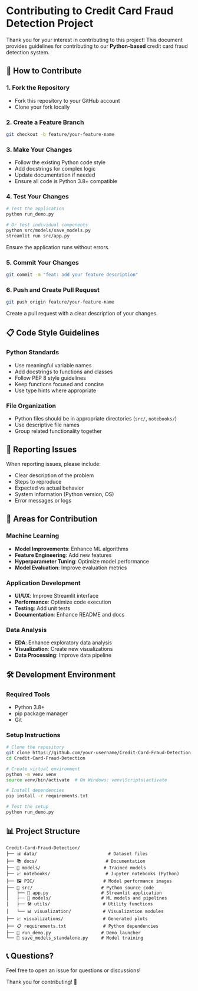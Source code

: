 # Contributing to Credit Card Fraud Detection Project

Thank you for your interest in contributing to this project! This document provides guidelines for contributing to our **Python-based** credit card fraud detection system.

## 🚀 How to Contribute

### 1. Fork the Repository
- Fork this repository to your GitHub account
- Clone your fork locally

### 2. Create a Feature Branch
```bash
git checkout -b feature/your-feature-name
```

### 3. Make Your Changes
- Follow the existing Python code style
- Add docstrings for complex logic
- Update documentation if needed
- Ensure all code is Python 3.8+ compatible

### 4. Test Your Changes
```bash
# Test the application
python run_demo.py

# Or test individual components
python src/models/save_models.py
streamlit run src/app.py
```
Ensure the application runs without errors.

### 5. Commit Your Changes
```bash
git commit -m "feat: add your feature description"
```

### 6. Push and Create Pull Request
```bash
git push origin feature/your-feature-name
```
Create a pull request with a clear description of your changes.

## 📋 Code Style Guidelines

### **Python Standards**
- Use meaningful variable names
- Add docstrings to functions and classes
- Follow PEP 8 style guidelines
- Keep functions focused and concise
- Use type hints where appropriate

### **File Organization**
- Python files should be in appropriate directories (`src/`, `notebooks/`)
- Use descriptive file names
- Group related functionality together

## 🐛 Reporting Issues

When reporting issues, please include:
- Clear description of the problem
- Steps to reproduce
- Expected vs actual behavior
- System information (Python version, OS)
- Error messages or logs

## 🎯 Areas for Contribution

### **Machine Learning**
- **Model Improvements**: Enhance ML algorithms
- **Feature Engineering**: Add new features
- **Hyperparameter Tuning**: Optimize model performance
- **Model Evaluation**: Improve evaluation metrics

### **Application Development**
- **UI/UX**: Improve Streamlit interface
- **Performance**: Optimize code execution
- **Testing**: Add unit tests
- **Documentation**: Enhance README and docs

### **Data Analysis**
- **EDA**: Enhance exploratory data analysis
- **Visualization**: Create new visualizations
- **Data Processing**: Improve data pipeline

## 🛠️ Development Environment

### **Required Tools**
- Python 3.8+
- pip package manager
- Git

### **Setup Instructions**
```bash
# Clone the repository
git clone https://github.com/your-username/Credit-Card-Fraud-Detection.git
cd Credit-Card-Fraud-Detection

# Create virtual environment
python -m venv venv
source venv/bin/activate  # On Windows: venv\Scripts\activate

# Install dependencies
pip install -r requirements.txt

# Test the setup
python run_demo.py
```

## 📊 Project Structure

```
Credit-Card-Fraud-Detection/
├── 📊 data/                           # Dataset files
├── 📚 docs/                          # Documentation
├── 🤖 models/                        # Trained models
├── 📈 notebooks/                     # Jupyter notebooks (Python)
├── 🖼️ PIC/                          # Model performance images
├── 🚀 src/                          # Python source code
│   ├── 📱 app.py                    # Streamlit application
│   ├── 🤖 models/                   # ML models and pipelines
│   ├── 🛠️ utils/                    # Utility functions
│   └── 📊 visualization/            # Visualization modules
├── 📈 visualizations/               # Generated plots
├── 📋 requirements.txt              # Python dependencies
├── 🚀 run_demo.py                   # Demo launcher
└── 🤖 save_models_standalone.py     # Model training
```

## 📞 Questions?

Feel free to open an issue for questions or discussions!

Thank you for contributing! 🎉 